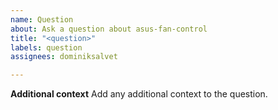 ```yaml
---
name: Question
about: Ask a question about asus-fan-control
title: "<question>"
labels: question
assignees: dominiksalvet

---
```


**Additional context**
Add any additional context to the question.

